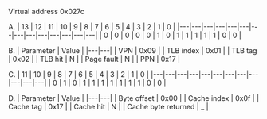 Virtual address 0x027c

A.
| 13 | 12 | 11 | 10 | 9 | 8 | 7 | 6 | 5 | 4 | 3 | 2 | 1 | 0 |
|---|---|---|---|---|---|---|---|---|---|---|---|---|---|
| 0 | 0 | 0 | 0 | 0 | 1 | 0 | 1 | 1 | 1 | 1 | 1 | 0 | 0 |

B.
| Parameter | Value |
|---|---|
| VPN | 0x09 |
| TLB index | 0x01 |
| TLB tag | 0x02 |
| TLB hit | N |
| Page fault | N |
| PPN | 0x17 |

C.
| 11 | 10 | 9 | 8 | 7 | 6 | 5 | 4 | 3 | 2 | 1 | 0 |
|---|---|---|---|---|---|---|---|---|---|---|---|
| 0 | 1 | 0 | 1 | 1 | 1 | 1 | 1 | 1 | 1 | 0 | 0 |

D.
| Parameter | Value |
|---|---|
| Byte offset | 0x00 |
| Cache index | 0x0f |
| Cache tag | 0x17 |
| Cache hit | N |
| Cache byte returned | _ |
